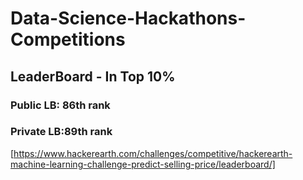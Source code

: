 # Data-Science-Hackathons-Competitions

## LeaderBoard - In Top 10% 
### Public LB: 86th rank
### Private LB:89th rank
[https://www.hackerearth.com/challenges/competitive/hackerearth-machine-learning-challenge-predict-selling-price/leaderboard/]

